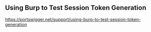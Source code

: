 ## Using Burp to Test Session Token Generation
https://portswigger.net/support/using-burp-to-test-session-token-generation



